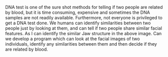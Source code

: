 DNA test is one of the sure shot methods for telling if two people are related by blood, but it is time consuming, expensive and sometimes the DNA samples are not readily available. Furthermore, not everyone is privileged to get a DNA test done.  We humans can identify similarities between two people just by looking at them, and can tell if two people share similar facial features. As I can identify the similar Jaw structure in the above image. Can we develop a program which can look at the facial images of two individuals, identify any similarities between them and then decide if they are related by blood. 
